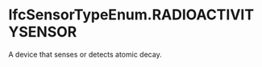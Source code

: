 IfcSensorTypeEnum.RADIOACTIVITYSENSOR
=====================================
A device that senses or detects atomic decay.


